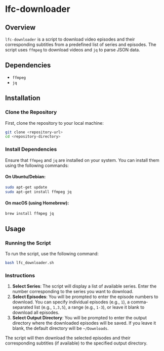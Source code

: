 # lfc-downloader

## Overview
`lfc-downloader` is a script to download video episodes and their corresponding subtitles from a predefined list of series and episodes. The script uses `ffmpeg` to download videos and `jq` to parse JSON data.

## Dependencies
- `ffmpeg`
- `jq`

## Installation

### Clone the Repository
First, clone the repository to your local machine:
```sh
git clone <repository-url>
cd <repository-directory>
```

### Install Dependencies
Ensure that `ffmpeg` and `jq` are installed on your system. You can install them using the following commands:

#### On Ubuntu/Debian:
```sh
sudo apt-get update
sudo apt-get install ffmpeg jq
```

#### On macOS (using Homebrew):
```sh
brew install ffmpeg jq
```

## Usage

### Running the Script
To run the script, use the following command:
```sh
bash lfc_downloader.sh
```

### Instructions
1. **Select Series**: The script will display a list of available series. Enter the number corresponding to the series you want to download.
2. **Select Episodes**: You will be prompted to enter the episode numbers to download. You can specify individual episodes (e.g., `1`), a comma-separated list (e.g., `1,3,5`), a range (e.g., `1-3`), or leave it blank to download all episodes.
3. **Select Output Directory**: You will be prompted to enter the output directory where the downloaded episodes will be saved. If you leave it blank, the default directory will be `~/Downloads`.

The script will then download the selected episodes and their corresponding subtitles (if available) to the specified output directory.